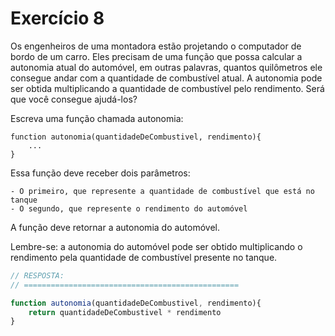 

# Exercício 8


Os engenheiros de uma montadora estão projetando o computador de bordo de um carro. Eles precisam de uma função que possa calcular a autonomia atual do automóvel, em outras palavras, quantos quilômetros ele consegue andar com a quantidade de combustível atual. A autonomia pode ser obtida multiplicando a quantidade de combustível pelo rendimento. Será que você consegue ajudá-los?

Escreva uma função chamada autonomia:


    function autonomia(quantidadeDeCombustivel, rendimento){
        ...
    }

Essa função deve receber dois parâmetros:

    - O primeiro, que represente a quantidade de combustível que está no tanque
    - O segundo, que represente o rendimento do automóvel

A função deve retornar a autonomia do automóvel.

Lembre-se: a autonomia do automóvel pode ser obtido multiplicando o rendimento pela quantidade de combustível presente no tanque.

```javascript
// RESPOSTA:
// ================================================

function autonomia(quantidadeDeCombustivel, rendimento){
	return quantidadeDeCombustivel * rendimento
}

```